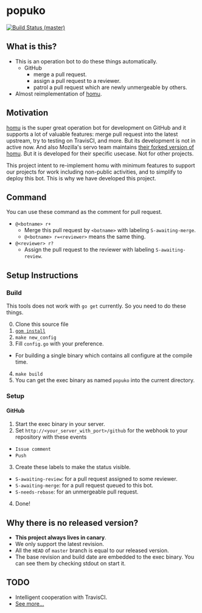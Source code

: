 # popuko

[![Build Status (master)](https://travis-ci.org/karen-irc/popuko.svg?branch=master)](https://travis-ci.org/karen-irc/popuko)

## What is this?

- This is an operation bot to do these things automatically.
  - GitHub
    - merge a pull request.
    - assign a pull request to a reviewer.
    - patrol a pull request which are newly unmergeable by others.
- Almost reimplementation of [homu](https://github.com/barosl/homu).


## Motivation

[homu](https://github.com/barosl/homu) is the super great operation bot for development on GitHub
and it supports a lot of valuable features: merge pull request into the latest upstream, try to testing on TravisCI,
and more. But its development is not in active now. And also Mozilla's servo team maintains
[their forked version of homu](https://github.com/servo/homu). But it is developed for their specific usecase.
Not for other projects.

This project intent to re-implement homu with minimum features to support our projects for work including non-public activities,
and to simplify to deploy this bot. This is why we have developed this project.


## Command

You can use these command as the comment for pull request.

- `@<botname> r+`
  - Merge this pull request by `<botname>` with labeling `S-awaiting-merge`.
  - `@<botname> r=<reviewer>` means the same thing.
- `@<reviewer> r?`
  - Assign the pull request to the reviewer with labeling `S-awaiting-review`.


## Setup Instructions


### Build

This tools does not work with `go get` currently.
So you need to do these things.

0. Clone this source file
1. [`gom install`](https://github.com/mattn/gom)
2. `make new_config`
3. Fill `config.go` with your preference.
  - For building a single binary which contains all configure at the compile time.
4. `make build`
5. You can get the exec binary as named `popuko` into the current directory.


### Setup

#### GitHub

1. Start the exec binary in your server.
2. Set `http://<your_server_with_port>/github` for the webhook to your repository with these events
  - `Issue comment`
  - `Push`
3. Create these labels to make the status visible.
  - `S-awaiting-review`: for a pull request assigned to some reviewer.
  - `S-awaiting-merge`: for a pull request queued to this bot.
  - `S-needs-rebase`: for an unmergeable pull request.
4. Done!


## Why there is no released version?

- __This project always lives in canary__.
- We only support the latest revision.
- All the `HEAD` of `master` branch is equal to our released version.
- The base revision and build date are embedded to the exec binary. You can see them by checking stdout on start it.


## TODO

- Intelligent cooperation with TravisCI.
- [See more...](https://github.com/karen-irc/popuko/issues)
